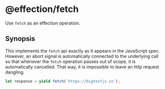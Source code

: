 # @effection/fetch

Use `fetch` as an effection operation.

## Synopsis

This implements the `fetch` api exactly as it appears in the JavaScript spec. However, an abort signal is automatically connected to the underlying call so that whenever the `fetch` operation passes out of scope, it is automatically cancelled. That way, it is impossible to leave an http request dangling.

``` js
let response = yield fetch('https://bigtestjs.io');
```
